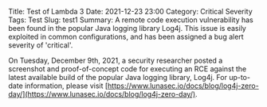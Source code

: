 Title: Test of Lambda 3
Date: 2021-12-23 23:00
Category: Critical Severity
Tags: Test
Slug: test1
Summary: A remote code execution vulnerability has been found in the popular Java logging library Log4j. This issue is easily exploited in common configurations, and has been assigned a bug alert severity of 'critical'.

On Tuesday, December 9th, 2021, a security researcher posted a screenshot and proof-of-concept code for executing an RCE against the latest available build of the popular Java logging library, Log4j. For up-to-date information, please visit [https://www.lunasec.io/docs/blog/log4j-zero-day/](https://www.lunasec.io/docs/blog/log4j-zero-day/).
